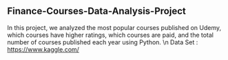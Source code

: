 ## Finance-Courses-Data-Analysis-Project
In this project, we analyzed the most popular courses published on Udemy, which courses have higher ratings, which courses are paid, and the total number of courses published each year using Python. \n
Data Set : https://www.kaggle.com/
